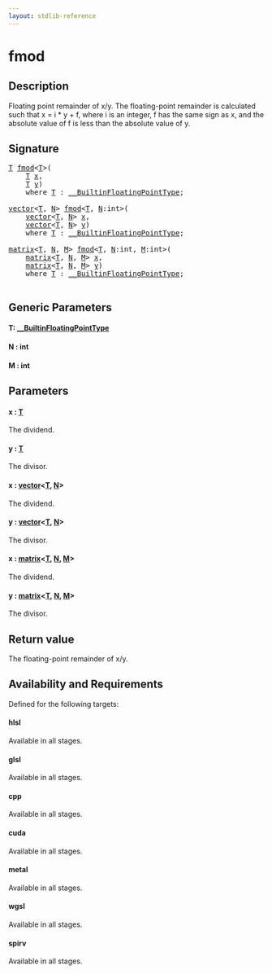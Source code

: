 ```yaml
---
layout: stdlib-reference
---
```


# fmod

## Description

Floating point remainder of x/y.
The floating-point remainder is calculated such that x = i * y + f,
where i is an integer, f has the same sign as x, and the absolute value
of f is less than the absolute value of y.



## Signature 

<pre>
<a href="fmod.md#typeparam-T" class="code_type">T</a> <a href="fmod.md">fmod</a>&lt;<a href="fmod.md#typeparam-T" class="code_type">T</a>&gt;(
    <a href="fmod.md#typeparam-T" class="code_type">T</a> <a href="fmod.md#decl-x" class="code_param">x</a>,
    <a href="fmod.md#typeparam-T" class="code_type">T</a> <a href="fmod.md#decl-y" class="code_param">y</a>)
    <span class='code_keyword'>where</span> <a href="fmod.md#typeparam-T" class="code_type">T</a> : <a href="../interfaces/0_builtinfloatingpointtype-029hm/index.md" class="code_type">__BuiltinFloatingPointType</a>;

<a href="../types/vector/index.md" class="code_type">vector</a>&lt;<a href="fmod.md#typeparam-T" class="code_type">T</a>, <a href="fmod.md#decl-N" class="code_var">N</a>&gt; <a href="fmod.md">fmod</a>&lt;<a href="fmod.md#typeparam-T" class="code_type">T</a>, <a href="fmod.md#decl-N" class="code_var">N</a>:<span class="code_keyword">int</span>&gt;(
    <a href="../types/vector/index.md" class="code_type">vector</a>&lt;<a href="fmod.md#typeparam-T" class="code_type">T</a>, <a href="fmod.md#decl-N" class="code_var">N</a>&gt; <a href="fmod.md#decl-x" class="code_param">x</a>,
    <a href="../types/vector/index.md" class="code_type">vector</a>&lt;<a href="fmod.md#typeparam-T" class="code_type">T</a>, <a href="fmod.md#decl-N" class="code_var">N</a>&gt; <a href="fmod.md#decl-y" class="code_param">y</a>)
    <span class='code_keyword'>where</span> <a href="fmod.md#typeparam-T" class="code_type">T</a> : <a href="../interfaces/0_builtinfloatingpointtype-029hm/index.md" class="code_type">__BuiltinFloatingPointType</a>;

<a href="../types/matrix/index.md" class="code_type">matrix</a>&lt;<a href="fmod.md#typeparam-T" class="code_type">T</a>, <a href="fmod.md#decl-N" class="code_var">N</a>, <a href="fmod.md#decl-M" class="code_var">M</a>&gt; <a href="fmod.md">fmod</a>&lt;<a href="fmod.md#typeparam-T" class="code_type">T</a>, <a href="fmod.md#decl-N" class="code_var">N</a>:<span class="code_keyword">int</span>, <a href="fmod.md#decl-M" class="code_var">M</a>:<span class="code_keyword">int</span>&gt;(
    <a href="../types/matrix/index.md" class="code_type">matrix</a>&lt;<a href="fmod.md#typeparam-T" class="code_type">T</a>, <a href="fmod.md#decl-N" class="code_var">N</a>, <a href="fmod.md#decl-M" class="code_var">M</a>&gt; <a href="fmod.md#decl-x" class="code_param">x</a>,
    <a href="../types/matrix/index.md" class="code_type">matrix</a>&lt;<a href="fmod.md#typeparam-T" class="code_type">T</a>, <a href="fmod.md#decl-N" class="code_var">N</a>, <a href="fmod.md#decl-M" class="code_var">M</a>&gt; <a href="fmod.md#decl-y" class="code_param">y</a>)
    <span class='code_keyword'>where</span> <a href="fmod.md#typeparam-T" class="code_type">T</a> : <a href="../interfaces/0_builtinfloatingpointtype-029hm/index.md" class="code_type">__BuiltinFloatingPointType</a>;

</pre>

## Generic Parameters

####  <a id="typeparam-T"></a>T: [\_\_BuiltinFloatingPointType](../interfaces/0_builtinfloatingpointtype-029hm/index.md)
####  <a id="decl-N"></a>N  : int
####  <a id="decl-M"></a>M  : int

## Parameters

####  <a id="decl-x"></a>x  : [T](fmod.md#typeparam-T)
The dividend.

####  <a id="decl-y"></a>y  : [T](fmod.md#typeparam-T)
The divisor.

####  <a id="decl-x"></a>x  : [vector](../types/vector/index.md)\<[T](../types/vector/index.md#typeparam-T), [N](../types/vector/index.md#decl-N)\>
The dividend.

####  <a id="decl-y"></a>y  : [vector](../types/vector/index.md)\<[T](../types/vector/index.md#typeparam-T), [N](../types/vector/index.md#decl-N)\>
The divisor.

####  <a id="decl-x"></a>x  : [matrix](../types/matrix/index.md)\<[T](../types/matrix/t-0.md), [N](../types/matrix/index.md#decl-N), [M](../types/matrix/index.md#decl-M)\>
The dividend.

####  <a id="decl-y"></a>y  : [matrix](../types/matrix/index.md)\<[T](../types/matrix/t-0.md), [N](../types/matrix/index.md#decl-N), [M](../types/matrix/index.md#decl-M)\>
The divisor.


## Return value
The floating-point remainder of x/y.


## Availability and Requirements

Defined for the following targets:

#### hlsl
Available in all stages.

#### glsl
Available in all stages.

#### cpp
Available in all stages.

#### cuda
Available in all stages.

#### metal
Available in all stages.

#### wgsl
Available in all stages.

#### spirv
Available in all stages.




<script>
// Fix .md links to .html when on ReadTheDocs
if (window.location.hostname.includes('readthedocs') || 
    window.location.hostname.includes('rtfd.io')) {
  document.addEventListener('DOMContentLoaded', function() {
    const links = document.querySelectorAll('a');
    links.forEach(link => {
      const href = link.getAttribute('href');
      if (href && href.includes('.md')) {
        // This regex will handle .md links with or without fragment identifiers or query parameters
        link.href = link.href.replace(/(.+)\.md(#[^?]*)?(\?.*)?$/, '$1.html$2$3');
      }
    });
  });
}
</script>
